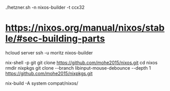

./hetzner.sh -n nixos-builder -t ccx32

# https://nixos.org/manual/nixos/stable/#sec-building-parts

hcloud server ssh -u moritz nixos-builder

nix-shell -p git
git clone https://github.com/mohe2015/nixos.git
cd nixos
rmdir nixpkgs
git clone --branch libinput-mouse-debounce --depth 1 https://github.com/mohe2015/nixpkgs.git

nix-build -A system compat/nixos/